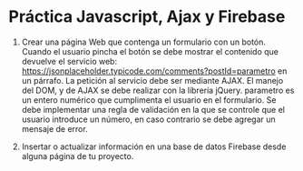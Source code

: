 # Práctica Javascript, Ajax y Firebase
1. Crear una página Web que contenga un formulario con un botón. Cuando el usuario pincha el botón se debe mostrar el contenido que devuelve el servicio web: https://jsonplaceholder.typicode.com/comments?postId=parametro en un párrafo. La petición al servicio debe ser mediante AJAX. El manejo del DOM, y de AJAX se debe realizar con la librería jQuery. parametro es un entero numérico que cumplimenta el usuario en el formulario. Se debe implementar una regla de validación en la que se controle que el usuario introduce un número, en caso contrario se debe agregar un mensaje de error.


2. Insertar o  actualizar información en una base de datos Firebase desde alguna página de tu proyecto.